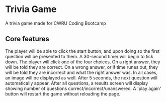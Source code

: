 # Trivia Game
A trivia game made for CWRU Coding Bootcamp 

## Core features
The player will be able to click the start button, and upon doing so the first question will be presented to them. A 30-second timer will begin to tick down. The player will click one of the four choices. On a right answer, they will be told they are correct. On a wrong answer, or if time runes out, they will be told they are incorrect and what the right answer was. In all cases, an image will be displayed as well. After 5 seconds, the next question will automatically appear. After all questions, a results screen will display showing number of questions correct/incorrect/unanswered. A 'play again' button will restart the game without reloading the page.
